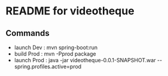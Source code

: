 README for videotheque
==========================




## Commands
- launch Dev : mvn spring-boot:run
- build Prod : mvn -Pprod package
- launch Prod : java -jar videotheque-0.0.1-SNAPSHOT.war --spring.profiles.active=prod
